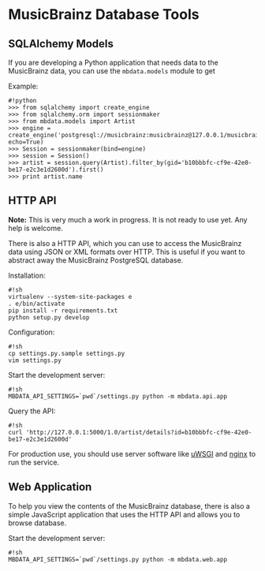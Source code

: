MusicBrainz Database Tools
==========================

SQLAlchemy Models
-----------------

If you are developing a Python application that needs data to the MusicBrainz
data, you can use the `mbdata.models` module to get 

Example:

    #!python
    >>> from sqlalchemy import create_engine
    >>> from sqlalchemy.orm import sessionmaker
    >>> from mbdata.models import Artist
    >>> engine = create_engine('postgresql://musicbrainz:musicbrainz@127.0.0.1/musicbrainz', echo=True)
    >>> Session = sessionmaker(bind=engine)
    >>> session = Session()
    >>> artist = session.query(Artist).filter_by(gid='b10bbbfc-cf9e-42e0-be17-e2c3e1d2600d').first()
    >>> print artist.name

HTTP API
--------

**Note:** This is very much a work in progress. It is not ready to use yet. Any help is welcome.

There is also a HTTP API, which you can use to access the MusicBrainz data using
JSON or XML formats over HTTP. This is useful if you want to abstract away the
MusicBrainz PostgreSQL database.

Installation:

    #!sh
    virtualenv --system-site-packages e
    . e/bin/activate
    pip install -r requirements.txt
    python setup.py develop

Configuration:

    #!sh
	cp settings.py.sample settings.py
	vim settings.py

Start the development server:

    #!sh
    MBDATA_API_SETTINGS=`pwd`/settings.py python -m mbdata.api.app

Query the API:

    #!sh
    curl 'http://127.0.0.1:5000/1.0/artist/details?id=b10bbbfc-cf9e-42e0-be17-e2c3e1d2600d'

For production use, you should use server software like
[uWSGI](http://projects.unbit.it/uwsgi/) and
[nginx](http://nginx.org/) to run the service.

Web Application
---------------

To help you view the contents of the MusicBrainz database, there is also a simple JavaScript
application that uses the HTTP API and allows you to browse database.

Start the development server:

    #!sh
    MBDATA_API_SETTINGS=`pwd`/settings.py python -m mbdata.web.app
